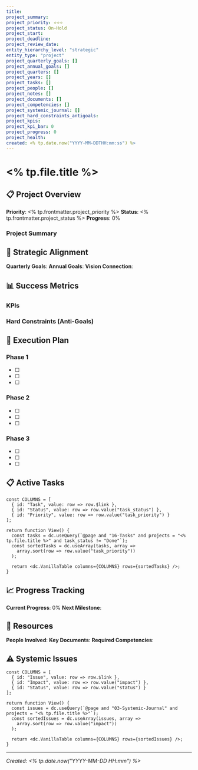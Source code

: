 ```yaml
---
title: 
project_summary: 
project_priority: ⭐⭐⭐
project_status: On-Hold
project_start: 
project_deadline: 
project_review_date: 
entity_hierarchy_level: "strategic"
entity_type: "project"
project_quarterly_goals: []
project_annual_goals: []
project_quarters: []
project_years: []
project_tasks: []
project_people: []
project_notes: []
project_documents: []
project_competencies: []
project_systemic_journal: []
project_hard_constraints_antigoals: 
project_kpis: 
project_kpi_bar: 0
project_progress: 0
project_health: 
created: <% tp.date.now("YYYY-MM-DDTHH:mm:ss") %>
---
```


# <% tp.file.title %>

## 📋 Project Overview

**Priority**: <% tp.frontmatter.project_priority %>
**Status**: <% tp.frontmatter.project_status %>
**Progress**: 0%

### Project Summary

## 🎯 Strategic Alignment

**Quarterly Goals**: 
**Annual Goals**: 
**Vision Connection**: 

## 📊 Success Metrics

### KPIs

### Hard Constraints (Anti-Goals)

## 🚀 Execution Plan

### Phase 1
- [ ] 
- [ ] 
- [ ] 

### Phase 2
- [ ] 
- [ ] 
- [ ] 

### Phase 3
- [ ] 
- [ ] 
- [ ] 

## 📋 Active Tasks

```datacorejsx
const COLUMNS = [
  { id: "Task", value: row => row.$link },
  { id: "Status", value: row => row.value("task_status") },
  { id: "Priority", value: row => row.value("task_priority") }
];

return function View() {
  const tasks = dc.useQuery(`@page and "16-Tasks" and projects = "<% tp.file.title %>" and task_status != "Done"`);
  const sortedTasks = dc.useArray(tasks, array =>
    array.sort(row => row.value("task_priority"))
  );

  return <dc.VanillaTable columns={COLUMNS} rows={sortedTasks} />;
}
```

## 📈 Progress Tracking

**Current Progress**: 0%
**Next Milestone**: 

## 🤝 Resources

**People Involved**: 
**Key Documents**: 
**Required Competencies**: 

## ⚠️ Systemic Issues

```datacorejsx
const COLUMNS = [
  { id: "Issue", value: row => row.$link },
  { id: "Impact", value: row => row.value("impact") },
  { id: "Status", value: row => row.value("status") }
];

return function View() {
  const issues = dc.useQuery(`@page and "03-Systemic-Journal" and projects = "<% tp.file.title %>"`);
  const sortedIssues = dc.useArray(issues, array => 
    array.sort(row => row.value("impact"))
  );
  
  return <dc.VanillaTable columns={COLUMNS} rows={sortedIssues} />;
}
```

---

*Created: <% tp.date.now("YYYY-MM-DD HH:mm") %>*

